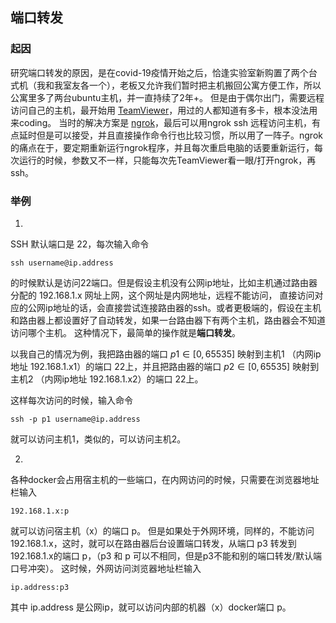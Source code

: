 ## 端口转发
### 起因
研究端口转发的原因，是在covid-19疫情开始之后，恰逢实验室新购置了两个台式机（我和我室友各一个），老板又允许我们暂时把主机搬回公寓方便工作，所以公寓里多了两台ubuntu主机，并一直持续了2年+。
但是由于偶尔出门，需要远程访问自己的主机，最开始用 [TeamViewer](https://www.teamviewer.com/en-us/)，用过的人都知道有多卡，根本没法用来coding。
当时的解决方案是 [ngrok](https://ngrok.com)，最后可以用ngrok ssh 远程访问主机，有点延时但是可以接受，并且直接操作命令行也比较习惯，所以用了一阵子。ngrok的痛点在于，要定期重新运行ngrok程序，并且每次重启电脑的话要重新运行，每次运行的时候，参数又不一样，只能每次先TeamViewer看一眼/打开ngrok，再ssh。

### 举例
1. 
SSH 默认端口是 22，每次输入命令 
```
ssh username@ip.address
```
的时候默认是访问22端口。但是假设主机没有公网ip地址，比如主机通过路由器分配的 192.168.1.x 网址上网，这个网址是内网地址，远程不能访问，
直接访问对应的公网ip地址的话，会直接尝试连接路由器的ssh。或者更极端的，假设在主机和路由器上都设置好了自动转发，如果一台路由器下有两个主机，路由器会不知道访问哪个主机。
这种情况下，最简单的操作就是**端口转发**。

以我自己的情况为例，我把路由器的端口 $p1 \in [0, 65535]$ 
映射到主机1 （内网ip地址 192.168.1.x1）的端口 22上，并且把路由器的端口 $p2 \in [0, 65535]$ 
映射到主机2 （内网ip地址 192.168.1.x2）的端口 22上。

这样每次访问的时候，输入命令
```
ssh -p p1 username@ip.address
```
就可以访问主机1，类似的，可以访问主机2。

2.
各种docker会占用宿主机的一些端口，在内网访问的时候，只需要在浏览器地址栏输入
```
192.168.1.x:p
```
就可以访问宿主机（x）的端口 p。
但是如果处于外网环境，同样的，不能访问 192.168.1.x，这时，就可以在路由器后台设置端口转发，从端口 p3 转发到 192.168.1.x的端口 p，（p3 和 p 可以不相同，但是p3不能和别的端口转发/默认端口号冲突）。
这时候，外网访问浏览器地址栏输入
```
ip.address:p3
```
其中 ip.address 是公网ip，就可以访问内部的机器（x）docker端口 p。


